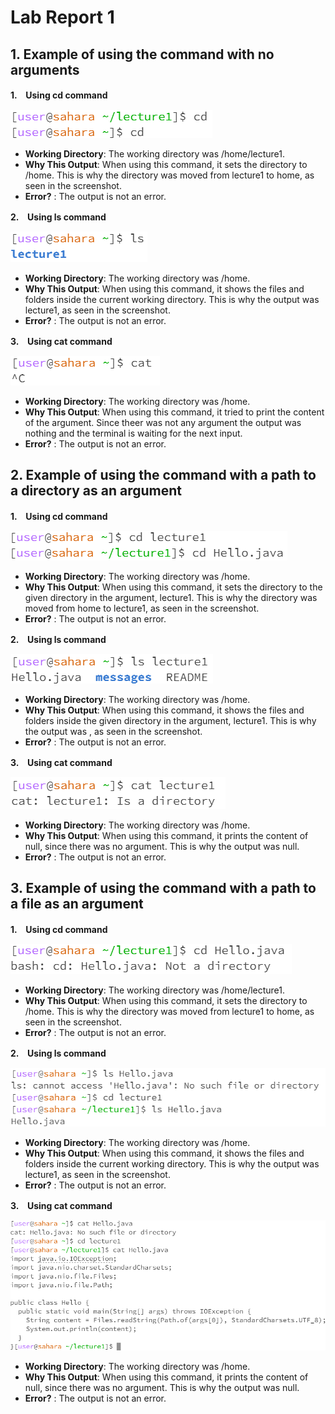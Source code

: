 # Lab Report 1
## 1. Example of using the command with no arguments
**1.　Using cd command**

![Image](cd.png)

* **Working Directory**: The working directory was /home/lecture1.
* **Why This Output**: When using this command, it sets the directory to /home. This is why the directory was moved from lecture1 to home, as seen in the screenshot.
* **Error?** : The output is not an error.

**2.　Using ls command**

![Image](ls.png)

* **Working Directory**: The working directory was /home.
* **Why This Output**: When using this command, it shows the files and folders inside the current working directory. This is why the output was lecture1, as seen in the screenshot.
* **Error?** : The output is not an error.

**3.　Using cat command**

![Image](cat.png)

* **Working Directory**: The working directory was /home.
* **Why This Output**: When using this command, it tried to print the content of the argument. Since theer was not any argument the output was nothing and the terminal is waiting for the next input.
* **Error?** : The output is not an error.

## 2. Example of using the command with a path to a directory as an argument
**1.　Using cd command**

![Image](cd%20directory.png)

* **Working Directory**: The working directory was /home.
* **Why This Output**: When using this command, it sets the directory to the given directory in the argument, lecture1. This is why the directory was moved from home to lecture1, as seen in the screenshot.
* **Error?** : The output is not an error.

**2.　Using ls command**

![Image](ls%20directory.png)

* **Working Directory**: The working directory was /home.
* **Why This Output**: When using this command, it shows the files and folders inside the given directory in the argument, lecture1. This is why the output was , as seen in the screenshot.
* **Error?** : The output is not an error.

**3.　Using cat command**

![Image](cat%20directory.png)

* **Working Directory**: The working directory was /home.
* **Why This Output**: When using this command, it prints the content of null, since there was no argument. This is why the output was null.
* **Error?** : The output is not an error.

## 3. Example of using the command with a path to a file as an argument
**1.　Using cd command**

![Image](cd%20file.png)

* **Working Directory**: The working directory was /home/lecture1.
* **Why This Output**: When using this command, it sets the directory to /home. This is why the directory was moved from lecture1 to home, as seen in the screenshot.
* **Error?** : The output is not an error.

**2.　Using ls command**

![Image](ls%20file.png)

* **Working Directory**: The working directory was /home.
* **Why This Output**: When using this command, it shows the files and folders inside the current working directory. This is why the output was lecture1, as seen in the screenshot.
* **Error?** : The output is not an error.

**3.　Using cat command**

![Image](cat%20file.png)

* **Working Directory**: The working directory was /home.
* **Why This Output**: When using this command, it prints the content of null, since there was no argument. This is why the output was null.
* **Error?** : The output is not an error.
